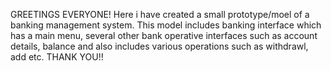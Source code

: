 GREETINGS EVERYONE!
Here i have created a small prototype/moel of a banking management system.
This model includes banking interface which has a main menu, several other bank operative interfaces such as account details, balance and also includes various operations such as withdrawl, add etc.
THANK YOU!!
